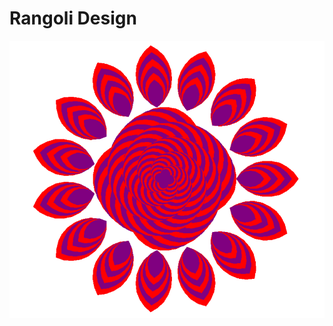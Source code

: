 # Rangoli Design
![alt text](https://github.com/Harsh30092000/Rangoli/blob/main/Capture.PNG?raw=true)
